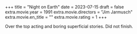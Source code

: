 +++
title = "Night on Earth"
date = 2023-07-15
draft = false
extra.movie.year = 1991
extra.movie.directors = "Jim Jarmusch"
extra.movie.en_title = ""
extra.movie.rating = 1
+++

Over the top acting and boring superficial stories. Did not finish.<!-- more -->